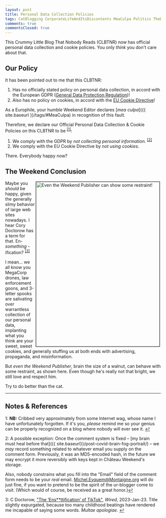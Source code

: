 ```yaml
---
layout: post
title: Personal Data Collection Policies
tags: CatBlogging CorporateLifeAndItsDiscontents MeaCulpa Politics TheDivineMadness &Gammad;&Tau;&Phi;
comments: true
commentsClosed: true
---
```


This Crummy Little Blog That Nobody Reads (CLBTNR) now has official personal data
collection and cookie policies.  You only _think_ you don't care about that.  


## Our Policy  

It has been pointed out to me that this CLBTNR:  

1. Has no officially stated policy on personal data collection, in accord with
the European GDPR 
([General Data Protection Regulation](https://en.wikipedia.org/wiki/General_Data_Protection_Regulation))!  
2. Also has no policy on cookies, in accord with the [EU Cookie Directive](https://en.wikipedia.org/wiki/HTTP_cookie#EU_cookie_directive)!  

As a Europhile, your humble Weekend Editor declares [_mea culpa_]({{ site.baseurl }}/tags/#MeaCulpa)
in recognition of this fault.  

Therefore, we declare our Official Personal Data Collection &amp; Cookie Policies on this CLBTNR
to be <sup id="fn1a">[[1]](#fn1)</sup>:  

1. We comply with the GDPR by _not collecting personal information._ <sup id="fn2a">[[2]](#fn2)</sup>  
2. We comply with the EU Cookie Directive by _not using cookies._  

There.  Everybody happy now?  


## The Weekend Conclusion  

<a href="{{ site.baseurl }}/images/2023-06-20-data-colln-policy-weekend-publisher-restraint.jpg"><img src="{{ site.baseurl }}/images/2023-06-20-data-colln-policy-weekend-publisher-restraint-thumb.jpg" width="400" height="533" alt="Even the Weekend Publisher can show some restraint!" title="Even the Weekend Publisher can show some restraint!" style="float: right; margin: 3px 3px 3px 3px; border: 1px solid #000000;"></a>
Maybe you _should_ be happy, given the generally slimy behavior of large web sites nowadays.  I
hear Cory Doctorow has a term for that.  En- _something_ -ification? <sup id="fn3a">[[3]](#fn3)</sup>  

I mean&hellip; we all know you MegaCorp drones, law enforcement goons, and 3-letter spooks
are salivating over warrantless collection of our personal data, implanting
what you think are your sweet, sweet cookies, and generally stuffing us at both ends with
advertising, propaganda, and misinformation.  

But _even the Weekend Publisher_, brain the size of a walnut, can behave with some
restraint, as shown here.  Even though he's really not that bright, we still love and
respect him.

Try to do better than the cat.  

---

## Notes &amp; References  

<!--
<sup id="fn1a">[[1]](#fn1)</sup>

<a id="fn1">1</a>: ***, ["***"](***), *** [↩](#fn1a)  

<a href="{{ site.baseurl }}/images/***">
  <img src="{{ site.baseurl }}/images/***" width="400" height="***" alt="***" title="***" style="float: right; margin: 3px 3px 3px 3px; border: 1px solid #000000;">
</a>

<a href="***">
  <img src="{{ site.baseurl }}/images/***" width="550" height="***" alt="***" title="***" style="margin: 3px 3px 3px 3px; border: 1px solid #000000;">
</a>

<iframe width="400" height="224" src="***" allow="accelerometer; encrypted-media; gyroscope; picture-in-picture" allowfullscreen style="float: right; margin: 3px 3px 3px 3px; border: 1px solid #000000;"></iframe>
-->

<a id="fn1">1</a>: __NB:__ Cribbed very approximately from some Internet wag, whose name I have unfortunately
forgotten.  If it's you, _please_ remind me so your genius can be properly recognized on a
blog where nobody will ever see it. [↩](#fn1a)  

<a id="fn2">2</a>: A possible exception: Once the comment system is fixed &ndash;
[my brain must heal before that]({{ site.baseurl}}/post-covid-brain-fog-portrait/) &ndash;
we _may_ record something related to whatever email you supply on the comment form.
Previously, it was an MD5-encoded hash, in the future we may encrypt it more reversibly
with keys kept in Ch&acirc;teau Weekend's storage.  

Also, nobody constrains what you fill into the "Email" field of the comment form needs to
be your _real_ email.
[Michel.Eyquem@Montaigne.org](https://en.wikipedia.org/wiki/Michel_de_Montaigne) will do
just fine, if you want to pretend to be the spirit of the ur-blogger come to visit.
(Which would of course, be received as a great honor.)[↩](#fn2a)  

<a id="fn3">3</a>: C Doctorow, ["The ‘Ens\*\*ttification’ of TikTok"](https://www.wired.com/story/tiktok-platforms-cory-doctorow/), _Wired_, 2023-Jan-23.  Title slightly expurgated, because too many childhood beatings have rendered me incapable of saying some words.  _Multae apologiae._  [↩](#fn3a)  
